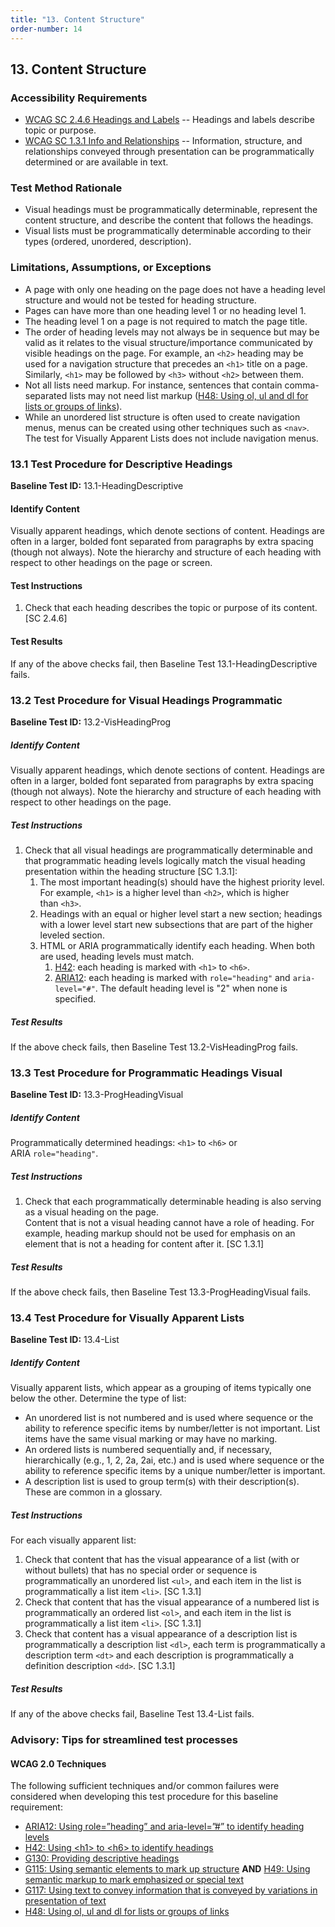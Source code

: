 ```yaml
---
title: "13. Content Structure"
order-number: 14
---
```

## 13. Content Structure

### Accessibility Requirements

-   [WCAG SC 2.4.6 Headings and Labels](http://www.w3.org/TR/UNDERSTANDING-WCAG20/navigation-mechanisms-descriptive.html) -- Headings and labels describe topic or purpose.
-   [WCAG SC 1.3.1 Info and Relationships](http://www.w3.org/TR/UNDERSTANDING-WCAG20/content-structure-separation-programmatic.html) -- Information, structure, and relationships conveyed through presentation can be programmatically determined or are available in text.

### Test Method Rationale

-   Visual headings must be programmatically determinable, represent the content structure, and describe the content that follows the headings.
-   Visual lists must be programmatically determinable according to their types (ordered, unordered, description).

### Limitations, Assumptions, or Exceptions

-   A page with only one heading on the page does not have a heading level structure and would not be tested for heading structure.
-   Pages can have more than one heading level 1 or no heading level 1.
-   The heading level 1 on a page is not required to match the page title.
-   The order of heading levels may not always be in sequence but may be valid as it relates to the visual structure/importance communicated by visible headings on the page. For example, an `<h2>` heading may be used for a navigation structure that precedes an `<h1>` title on a page. Similarly, `<h1>` may be followed by `<h3>` without `<h2>` between them. 
-   Not all lists need markup. For instance, sentences that contain comma-separated lists may not need list markup ([H48: Using ol, ul and dl for lists or groups of links](http://www.w3.org/TR/2016/NOTE-WCAG20-TECHS-20161007/H48)).
-   While an unordered list structure is often used to create navigation menus, menus can be created using other techniques such as `<nav>`. The test for Visually Apparent Lists does not include navigation menus.

### 13.1 Test Procedure for Descriptive Headings

**Baseline Test ID:** 13.1-HeadingDescriptive
#### Identify Content
<p id="1IC">Visually apparent headings, which denote sections of content. Headings are often in a larger, bolded font separated from paragraphs by extra spacing (though not always). Note the hierarchy and structure of each heading with respect to other headings on the page or screen.</p>

#### Test Instructions
<ol id="1TI">
    <li id="1TI-1">Check that each heading describes the topic or purpose of its content. [SC 2.4.6]</li>
</ol>

#### Test Results
<p id="1TR">If any of the above checks fail, then Baseline Test 13.1-HeadingDescriptive fails.</p>

### 13.2 Test Procedure for Visual Headings Programmatic   

**Baseline Test ID:** 13.2-VisHeadingProg
##### Identify Content
<p id="2IC">Visually apparent headings, which denote sections of content. Headings are often in a larger, bolded font separated from paragraphs by extra spacing (though not always). Note the hierarchy and structure of each heading with respect to other headings on the page.</p>

##### Test Instructions
<ol id="2TI">
    <li id="2TI-1">Check that all visual headings are programmatically determinable and that programmatic heading levels logically match the visual heading presentation within the heading structure [SC 1.3.1]:
        <ol>
            <li id="2TI-1a">The most important heading(s) should have the highest priority level. For example, <code>&lt;h1&gt;</code> is a higher level than <code>&lt;h2&gt;</code>, which is higher than <code>&lt;h3&gt;</code>.</li>
            <li id="2TI-1b">Headings with an equal or higher level start a new section; headings with a lower level start new subsections that are part of the higher leveled section.</li>
            <li id="2TI-1c">HTML or ARIA programmatically identify each heading. When both are used, heading levels must match.
            <ol>
                <li><a href="https://www.w3.org/TR/WCAG20-TECHS/H42.html" target="_blank" rel="noopener">H42</a>: each heading is marked with <code>&lt;h1&gt;</code> to <code>&lt;h6&gt;</code>.</li>
                <li><a href="https://www.w3.org/TR/WCAG20-TECHS/ARIA12.html" target="_blank" rel="noopener">ARIA12</a>: each heading is marked with <code>role="heading"</code> and <code>aria-level="#"</code>. The default heading level is "2" when none is specified.</li>
            </ol></li>
        </ol></li>
</ol>

##### Test Results
<p id="2TR">If the above check fails, then Baseline Test 13.2-VisHeadingProg fails.</p>

### 13.3 Test Procedure for Programmatic Headings Visual

**Baseline Test ID:** 13.3-ProgHeadingVisual
##### Identify Content
<p id="3IC">Programmatically determined headings: <code>&lt;h1&gt;</code> to <code>&lt;h6&gt;</code> or ARIA <code>role="heading"</code>.</p>

##### Test Instructions
<ol id="3TI">
    <li id="3TI-1">Check that each programmatically determinable heading is also serving as a visual heading on the page. <br>
    Content that is not a visual heading cannot have a role of heading. For example, heading markup should not be used for emphasis on an element that is not a heading for content after it. [SC 1.3.1]</li>
</ol>

##### Test Results
<p id="3TR">If the above check fails, then Baseline Test 13.3-ProgHeadingVisual fails.</p>

### 13.4 Test Procedure for Visually Apparent Lists

**Baseline Test ID:** 13.4-List
##### Identify Content
<p id="4IC">Visually apparent lists, which appear as a grouping of items typically one below the other. Determine the type of list: 
    <ul>
        <li>An unordered list is not numbered and is used where sequence or the ability to reference specific items by number/letter is not important. List items have the same visual marking or may have no marking. </li>
        <li>An ordered lists is numbered sequentially and, if necessary, hierarchically (e.g., 1, 2, 2a, 2ai, etc.) and is used where sequence or the ability to reference specific items by a unique number/letter is important.</li>
        <li>A description list is used to group term(s) with their description(s). These are common in a glossary.</li>
    </ul>
</p>

##### Test Instructions
For each visually apparent list:
<ol id="4TI">
    <li id="4TI-1">Check that content that has the visual appearance of a list (with or without bullets) that has no special order or sequence is programmatically an unordered list <code>&lt;ul&gt;</code>, and each item in the list is programmatically a list item <code>&lt;li&gt;</code>. [SC 1.3.1]</li>
    <li id="4TI-2">Check that content that has the visual appearance of a numbered list is programmatically an ordered list <code>&lt;ol&gt;</code>, and each item in the list is programmatically a list item <code>&lt;li&gt;</code>. [SC 1.3.1]</li>
    <li id="4TI-3">Check that content has a visual appearance of a description list is programmatically a description list <code>&lt;dl&gt;</code>, each term is programmatically a description term <code>&lt;dt&gt;</code> and each description is programmatically a definition description <code>&lt;dd&gt;</code>. [SC 1.3.1]</li>
</ol>

##### Test Results
<p id="4TR">If any of the above checks fail, Baseline Test 13.4-List fails.</p>

### Advisory: Tips for streamlined test processes

#### WCAG 2.0 Techniques
The following sufficient techniques and/or common failures were considered when developing this test procedure for this baseline requirement:
-   [ARIA12: Using role=”heading” and aria-level=”\#” to identify heading levels](https://www.w3.org/TR/WCAG20-TECHS/ARIA12.html)
-   [H42: Using &lt;h1&gt; to &lt;h6&gt; to identify headings](https://www.w3.org/TR/WCAG20-TECHS/H42.html)
-   [G130: Providing descriptive headings](https://www.w3.org/TR/WCAG20-TECHS/G130.html)
-   [G115: Using semantic elements to mark up structure](http://www.w3.org/TR/WCAG20-TECHS/G115.html) **AND** [H49: Using semantic markup to mark emphasized or special text](http://www.w3.org/TR/WCAG20-TECHS/H49.html)
-   [G117: Using text to convey information that is conveyed by variations in presentation of text](http://www.w3.org/TR/WCAG20-TECHS/G117.html)
-   [H48: Using ol, ul and dl for lists or groups of links](http://www.w3.org/TR/2016/NOTE-WCAG20-TECHS-20161007/H48)
